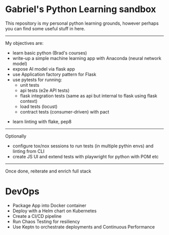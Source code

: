 # Gabriel's Python Learning sandbox

This repository is my personal python learning grounds, however perhaps you can find some useful stuff in here.

---

My objectives are:

-   learn basic python (Brad's courses)
-   write-up a simple machine learning app with Anaconda (neural network model)
-   expose AI model via flask app
-   use Application factory pattern for Flask
-   use pytests for running:
    -   unit tests
    -   api tests (e2e API tests)
    -   flask integration tests (same as api but internal to flask using flask context)
    -   load tests (locust)
    -   contract tests (consumer-driven) with pact

*   learn linting with flake, pep8

---

Optionally

-   configure tox/nox sessions to run tests (in multiple pythin envs) and linting from CLI
-   create JS UI and extend tests with playwright for python with POM etc

---

Once done, reiterate and enrich full stack

# DevOps

-   Package App into Docker container
-   Deploy with a Helm chart on Kubernetes
-   Create a CI/CD pipeline
-   Run Chaos Testing for resiliency
-   Use Keptn to orchestrate deployments and Continuous Performance
